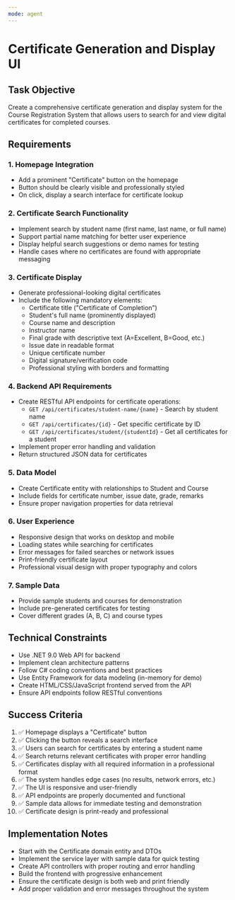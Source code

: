 ```yaml
---
mode: agent
---
```


# Certificate Generation and Display UI

## Task Objective
Create a comprehensive certificate generation and display system for the Course Registration System that allows users to search for and view digital certificates for completed courses.

## Requirements

### 1. Homepage Integration
- Add a prominent "Certificate" button on the homepage
- Button should be clearly visible and professionally styled
- On click, display a search interface for certificate lookup

### 2. Certificate Search Functionality
- Implement search by student name (first name, last name, or full name)
- Support partial name matching for better user experience
- Display helpful search suggestions or demo names for testing
- Handle cases where no certificates are found with appropriate messaging

### 3. Certificate Display
- Generate professional-looking digital certificates
- Include the following mandatory elements:
  - Certificate title ("Certificate of Completion")
  - Student's full name (prominently displayed)
  - Course name and description
  - Instructor name
  - Final grade with descriptive text (A=Excellent, B=Good, etc.)
  - Issue date in readable format
  - Unique certificate number
  - Digital signature/verification code
  - Professional styling with borders and formatting

### 4. Backend API Requirements
- Create RESTful API endpoints for certificate operations:
  - `GET /api/certificates/student-name/{name}` - Search by student name
  - `GET /api/certificates/{id}` - Get specific certificate by ID
  - `GET /api/certificates/student/{studentId}` - Get all certificates for a student
- Implement proper error handling and validation
- Return structured JSON data for certificates

### 5. Data Model
- Create Certificate entity with relationships to Student and Course
- Include fields for certificate number, issue date, grade, remarks
- Ensure proper navigation properties for data retrieval

### 6. User Experience
- Responsive design that works on desktop and mobile
- Loading states while searching for certificates
- Error messages for failed searches or network issues
- Print-friendly certificate layout
- Professional visual design with proper typography and colors

### 7. Sample Data
- Provide sample students and courses for demonstration
- Include pre-generated certificates for testing
- Cover different grades (A, B, C) and course types

## Technical Constraints
- Use .NET 9.0 Web API for backend
- Implement clean architecture patterns
- Follow C# coding conventions and best practices
- Use Entity Framework for data modeling (in-memory for demo)
- Create HTML/CSS/JavaScript frontend served from the API
- Ensure API endpoints follow RESTful conventions

## Success Criteria
1. ✅ Homepage displays a "Certificate" button
2. ✅ Clicking the button reveals a search interface
3. ✅ Users can search for certificates by entering a student name
4. ✅ Search returns relevant certificates with proper error handling
5. ✅ Certificates display with all required information in a professional format
6. ✅ The system handles edge cases (no results, network errors, etc.)
7. ✅ The UI is responsive and user-friendly
8. ✅ API endpoints are properly documented and functional
9. ✅ Sample data allows for immediate testing and demonstration
10. ✅ Certificate design is print-ready and professional

## Implementation Notes
- Start with the Certificate domain entity and DTOs
- Implement the service layer with sample data for quick testing
- Create API controllers with proper routing and error handling
- Build the frontend with progressive enhancement
- Ensure the certificate design is both web and print friendly
- Add proper validation and error messages throughout the system
